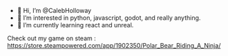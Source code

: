 - 👋 Hi, I’m @CalebHolloway
- 👀 I’m interested in python, javascript, godot, and really anything.
- 🌱 I’m currently learning react and unreal.

Check out my game on steam : https://store.steampowered.com/app/1902350/Polar_Bear_Riding_A_Ninja/

<!---
SagaGhost/SagaGhost is a ✨ special ✨ repository because its `README.md` (this file) appears on your GitHub profile.
You can click the Preview link to take a look at your changes.
--->
